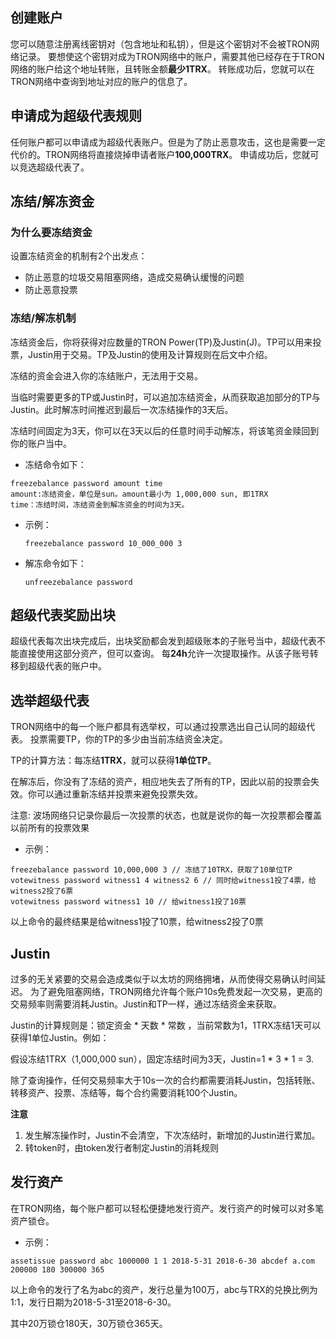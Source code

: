 ## 创建账户

您可以随意注册离线密钥对（包含地址和私钥），但是这个密钥对不会被TRON网络记录。
要想使这个密钥对成为TRON网络中的账户，需要其他已经存在于TRON网络的账户给这个地址转账，且转账金额**最少1TRX**。
转账成功后，您就可以在TRON网络中查询到地址对应的账户的信息了。
 
## 申请成为超级代表规则

任何账户都可以申请成为超级代表账户。但是为了防止恶意攻击，这也是需要一定代价的。TRON网络将直接烧掉申请者账户**100,000TRX**。
申请成功后，您就可以竞选超级代表了。

## 冻结/解冻资金

### 为什么要冻结资金
设置冻结资金的机制有2个出发点：
- 防止恶意的垃圾交易阻塞网络，造成交易确认缓慢的问题
- 防止恶意投票

### 冻结/解冻机制

冻结资金后，你将获得对应数量的TRON Power(TP)及Justin(J)。TP可以用来投票，Justin用于交易。TP及Justin的使用及计算规则在后文中介绍。

冻结的资金会进入你的冻结账户，无法用于交易。

当临时需要更多的TP或Justin时，可以追加冻结资金，从而获取追加部分的TP与Justin。此时解冻时间推迟到最后一次冻结操作的3天后。

冻结时间固定为3天，你可以在3天以后的任意时间手动解冻，将该笔资金赎回到你的账户当中。

+ 冻结命令如下：

```
freezebalance password amount time
amount:冻结资金，单位是sun。amount最小为 1,000,000 sun, 即1TRX
time：冻结时间，冻结资金到解冻资金的时间为3天。
```

+ 示例：

    `freezebalance password 10_000_000 3`

+ 解冻命令如下：

    `unfreezebalance password`

## 超级代表奖励出块

超级代表每次出块完成后，出块奖励都会发到超级账本的子账号当中，超级代表不能直接使用这部分资产，但可以查询。
每**24h**允许一次提取操作。从该子账号转移到超级代表的账户中。

## 选举超级代表

TRON网络中的每一个账户都具有选举权，可以通过投票选出自己认同的超级代表。
投票需要TP，你的TP的多少由当前冻结资金决定。

TP的计算方法：每冻结**1TRX**，就可以获得**1单位TP**。

在解冻后，你没有了冻结的资产，相应地失去了所有的TP，因此以前的投票会失效。你可以通过重新冻结并投票来避免投票失效。

注意: 波场网络只记录你最后一次投票的状态，也就是说你的每一次投票都会覆盖以前所有的投票效果

+ 示例：

```
freezebalance password 10,000,000 3 // 冻结了10TRX，获取了10单位TP
votewitness password witness1 4 witness2 6 // 同时给witness1投了4票，给witness2投了6票
votewitness password witness1 10 // 给witness1投了10票
```

以上命令的最终结果是给witness1投了10票，给witness2投了0票

## Justin

过多的无关紧要的交易会造成类似于以太坊的网络拥堵，从而使得交易确认时间延迟。 为了避免阻塞网络，TRON网络允许每个账户10s免费发起一次交易，更高的交易频率则需要消耗Justin。Justin和TP一样，通过冻结资金来获取。

Justin的计算规则是：锁定资金 * 天数 * 常数 ，当前常数为1，1TRX冻结1天可以获得1单位Justin。例如：

假设冻结1TRX（1,000,000 sun），固定冻结时间为3天，Justin=1 * 3 * 1 = 3.

除了查询操作，任何交易频率大于10s一次的合约都需要消耗Justin，包括转账、转移资产、投票、冻结等，每个合约需要消耗100个Justin。

**注意** 
1. 发生解冻操作时，Justin不会清空，下次冻结时，新增加的Justin进行累加。
2. 转token时，由token发行者制定Justin的消耗规则

## 发行资产

在TRON网络，每个账户都可以轻松便捷地发行资产。发行资产的时候可以对多笔资产锁仓。

+ 示例：

`assetissue password abc 1000000 1 1 2018-5-31 2018-6-30 abcdef a.com 200000 180 300000 365` 

以上命令的发行了名为abc的资产，发行总量为100万，abc与TRX的兑换比例为1:1，发行日期为2018-5-31至2018-6-30。

其中20万锁仓180天，30万锁仓365天。

